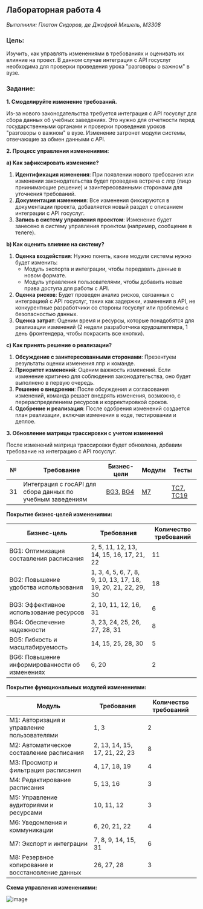 ## Лабораторная работа 4  
_Выполнили: Платон Сидоров, де Джофрой Мишель, М3308_

### Цель:  
Изучить, как управлять изменениями в требованиях и оценивать их влияние на проект. В данном случае интеграция с API госуслуг необходима для проверки проведения урока "разговоры о важном" в вузе.

### Задание:

**1. Смоделируйте изменение требований.**

Из-за нового законодательства требуется интеграция с API госуслуг для сбора данных об учебных заведениях. Это нужно для отчетности перед государственными органами и проверки проведения уроков "разговоры о важном" в вузе. Изменение затронет модули системы, отвечающие за обмен данными с API.

**2. Процесс управления изменениями:**

**a) Как зафиксировать изменение?**

1. **Идентификация изменения**: При появлении нового требования или изменении законодательства будет проведена встреча с лпр (лицо прнинимающие решение) и заинтересованными сторонами для уточнения требований.
2. **Документация изменения**: Все изменения фиксируются в документации проекта, добавляется новый раздел с описанием интеграции с API госуслуг.
3. **Запись в систему управления проектом**: Изменение будет занесено в систему управления проектом (например, сообщение в телеге).

**b) Как оценить влияние на систему?**

1. **Оценка воздействия**: Нужно понять, какие модули системы нужно будет изменить:
   - Модуль экспорта и интеграции, чтобы передавать данные в новом формате.
   - Модуль управления пользователями, чтобы добавить новые права доступа для работы с API.
2. **Оценка рисков**: Будет проведен анализ рисков, связанных с интеграцией с API госуслуг, таких как задержки, изменения в API, не конкурентные разработчики со стороны госуслуг или проблемы с безопасностью данных.
3. **Оценка затрат**: Оценим время и ресурсы, которые понадобятся для реализации изменений (2 недели разработчика крудошлеппера, 1 день фронтендера, чтобы покрасить все кнопки).

**c) Как принять решение о реализации?**

1. **Обсуждение с заинтересованными сторонами**: Презентуем результаты оценки изменения лпр и команде.
2. **Приоритет изменений**: Оценим важность изменений. Если изменение критично для соблюдения законодательства, оно будет выполнено в первую очередь.
3. **Решение о внедрении**: После обсуждения и согласования изменений, команда решает внедрять изменения, возможно, с перераспределением ресурсов и корректировкой сроков.
4. **Одобрение и реализация**: После одобрения изменений создается план реализации, включая изменения в коде, тестировании и деплое.

**3. Обновление матрицы трассировки с учетом изменений**

После изменений матрица трассировки будет обновлена, добавим требование на интеграцию с API госуслуг.

| №  | Требование                                                   | Бизнес-цели              | Модули                | Тесты               |
|----|--------------------------------------------------------------|--------------------------|-----------------------|---------------------|
| 31 | Интеграция с госAPI для сбора данных по учебным заведениям   | [BG3](#bc3), [BG4](#bc4) | [М7](#m7)              | [ТС7](#ts7), [ТС19](#ts19) |

**Покрытие бизнес-целей изменениями:**

| Бизнес-цель                                      | Требования              | Количество требований |
|--------------------------------------------------|-------------------------|-----------------------|
| BG1: Оптимизация составления расписания         | 2, 5, 11, 12, 13, 14, 15, 16, 17, 21, 22 | 11                    |
| BG2: Повышение удобства использования            | 1, 3, 4, 5, 6, 7, 8, 9, 10, 13, 17, 18, 19, 20, 21, 22, 29, 30 | 18                    |
| BG3: Эффективное использование ресурсов          | 2, 10, 11, 12, 16, 31   | 6                     |
| BG4: Обеспечение надежности                      | 3, 23, 24, 25, 26, 27, 28, 31 | 8                   |
| BG5: Гибкость и масштабируемость                 | 14, 15, 25, 28, 30      | 5                     |
| BG6: Повышение информированности об изменениях   | 6, 20                   | 2                     |

**Покрытие функциональных модулей изменениями:**

| Модуль                                                  | Требования              | Количество требований |
|---------------------------------------------------------|-------------------------|-----------------------|
| М1: Авторизация и управление пользователями             | 1, 3                    | 2                     |
| М2: Автоматическое составление расписания              | 2, 13, 14, 15, 17, 21, 22, 23 | 8                   |
| М3: Просмотр и фильтрация расписания                    | 4, 17, 18, 19           | 4                     |
| М4: Редактирование расписания                          | 5, 13, 16               | 3                     |
| М5: Управление аудиториями и ресурсами                 | 10, 11, 12              | 3                     |
| М6: Уведомления и коммуникации                         | 6, 20, 21, 22           | 4                     |
| М7: Экспорт и интеграции                                | 7, 8, 9, 14, 15, 31     | 6                     |
| М8: Резервное копирование и восстановление данных      | 26, 27, 28              | 3                     |

**Схема управления изменениями:**

![image](https://github.com/user-attachments/assets/1635afa3-1dc3-467e-afad-0a1d73523806)
